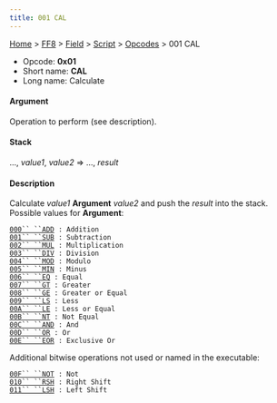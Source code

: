 ```yaml
---
title: 001 CAL
---
```


[Home](/Main%20Page.md) > [FF8](/FF8.md) > [Field](/FF8/Field.md) > [Script](/FF8/Field/Script.md) > [Opcodes](/FF8/Field/Script/Opcodes.md) > 001 CAL

-   Opcode: **0x01**
-   Short name: **CAL**
-   Long name: Calculate

#### Argument

Operation to perform (see description).

#### Stack

..., *value1*, *value2* =&gt; ..., *result*

#### Description

Calculate *value1* **Argument** *value2* and push the *result* into the
stack. Possible values for **Argument**:

[`000`` ``ADD`][]` : Addition`  
[`001`` ``SUB`][]` : Subtraction`  
[`002`` ``MUL`][]` : Multiplication`  
[`003`` ``DIV`][]` : Division`  
[`004`` ``MOD`][]` : Modulo`  
[`005`` ``MIN`][]` : Minus`  
[`006`` ``EQ`][]` : Equal`  
[`007`` ``GT`][]` : Greater`  
[`008`` ``GE`][]` : Greater or Equal`  
[`009`` ``LS`][]` : Less`  
[`00A`` ``LE`][]` : Less or Equal`  
[`00B`` ``NT`][]` : Not Equal`  
[`00C`` ``AND`][]` : And`  
[`00D`` ``OR`][]` : Or`  
[`00E`` ``EOR`][]` : Exclusive Or`

Additional bitwise operations not used or named in the executable:

[`00F`` ``NOT`][]` : Not`  
[`010`` ``RSH`][]` : Right Shift`  
[`011`` ``LSH`][]` : Left Shift`

  [`000`` ``ADD`]: /FF8/Field/Script/Opcodes/001%20CAL/000%20ADD.md "wikilink"
  [`001`` ``SUB`]: /FF8/Field/Script/Opcodes/001%20CAL/001%20SUB.md "wikilink"
  [`002`` ``MUL`]: /FF8/Field/Script/Opcodes/001%20CAL/002%20MUL.md "wikilink"
  [`003`` ``DIV`]: /FF8/Field/Script/Opcodes/001%20CAL/003%20DIV.md "wikilink"
  [`004`` ``MOD`]: /FF8/Field/Script/Opcodes/001%20CAL/004%20MOD.md "wikilink"
  [`005`` ``MIN`]: /FF8/Field/Script/Opcodes/001%20CAL/005%20MIN.md "wikilink"
  [`006`` ``EQ`]: /FF8/Field/Script/Opcodes/001%20CAL/006%20EQ.md "wikilink"
  [`007`` ``GT`]: /FF8/Field/Script/Opcodes/001%20CAL/007%20GT.md "wikilink"
  [`008`` ``GE`]: /FF8/Field/Script/Opcodes/001%20CAL/008%20GE.md "wikilink"
  [`009`` ``LS`]: /FF8/Field/Script/Opcodes/001%20CAL/009%20LS.md "wikilink"
  [`00A`` ``LE`]: /FF8/Field/Script/Opcodes/001%20CAL/00A%20LE.md "wikilink"
  [`00B`` ``NT`]: /FF8/Field/Script/Opcodes/001%20CAL/00B%20NT.md "wikilink"
  [`00C`` ``AND`]: /FF8/Field/Script/Opcodes/001%20CAL/00C%20AND.md "wikilink"
  [`00D`` ``OR`]: /FF8/Field/Script/Opcodes/001%20CAL/00D%20OR.md "wikilink"
  [`00E`` ``EOR`]: /FF8/Field/Script/Opcodes/001%20CAL/00E%20EOR.md "wikilink"
  [`00F`` ``NOT`]: /FF8/Field/Script/Opcodes/001%20CAL/00F%20NOT.md "wikilink"
  [`010`` ``RSH`]: /FF8/Field/Script/Opcodes/001%20CAL/010%20RSH.md "wikilink"
  [`011`` ``LSH`]: /FF8/Field/Script/Opcodes/001%20CAL/011%20LSH.md "wikilink"
